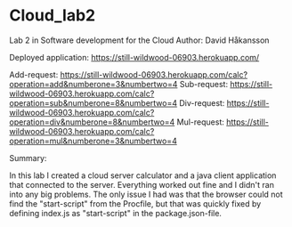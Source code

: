 # Cloud_lab2
Lab 2  in Software development for the Cloud
Author: David Håkansson

Deployed application: https://still-wildwood-06903.herokuapp.com/

Add-request: https://still-wildwood-06903.herokuapp.com/calc?operation=add&numberone=3&numbertwo=4
Sub-request: https://still-wildwood-06903.herokuapp.com/calc?operation=sub&numberone=8&numbertwo=4
Div-request: https://still-wildwood-06903.herokuapp.com/calc?operation=div&numberone=8&numbertwo=4
Mul-request: https://still-wildwood-06903.herokuapp.com/calc?operation=mul&numberone=3&numbertwo=4



Summary:

In this lab I created a cloud server calculator and a java client application that connected to the server.
Everything worked out fine and I didn't ran into any big problems.
The only issue I had was that the browser could not find the "start-script" from the Procfile,
but that was quickly fixed by defining index.js as "start-script" in the package.json-file.

